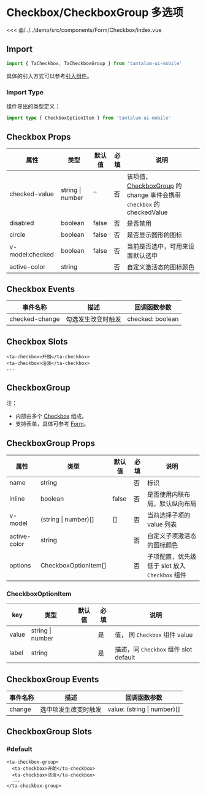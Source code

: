 # Checkbox/CheckboxGroup 多选项

<CodeDemo name="Checkbox">

<<< @/../../demo/src/components/Form/Checkbox/index.vue

</CodeDemo>

## Import

```js
import { TaCheckbox, TaCheckboxGroup } from 'tantalum-ui-mobile'
```

具体的引入方式可以参考[引入组件](../guide/import.md)。

### Import Type

组件导出的类型定义：

```ts
import type { CheckboxOptionItem } from 'tantalum-ui-mobile'
```

## Checkbox Props

| 属性            | 类型             | 默认值 | 必填 | 说明                                                                                                            |
| --------------- | ---------------- | ------ | ---- | --------------------------------------------------------------------------------------------------------------- |
| checked-value   | string \| number | ''     | 否   | 该项值，[CheckboxGroup](./Checkbox.md#checkboxgroup-多项选择器) 的 change 事件会携带 `checkbox` 的 checkedValue |
| disabled        | boolean          | false  | 否   | 是否禁用                                                                                                        |
| circle          | boolean          | false  | 否   | 是否显示圆形的图标                                                                                              |
| v-model:checked | boolean          | false  | 否   | 当前是否选中，可用来设置默认选中                                                                                |
| active-color    | string           |        | 否   | 自定义激活态的图标颜色                                                                                          |

## Checkbox Events

| 事件名称       | 描述               | 回调函数参数     |
| -------------- | ------------------ | ---------------- |
| checked-change | 勾选发生改变时触发 | checked: boolean |

## Checkbox Slots

```vue
<ta-checkbox>开朗</ta-checkbox>
<ta-checkbox>活泼</ta-checkbox>
...
```

## CheckboxGroup

注：

- 内部由多个 [Checkbox](./Checkbox.md#Checkbox-多选项) 组成。
- 支持表单，具体可参考 [Form](./Form.md)。

## CheckboxGroup Props

| 属性         | 类型                 | 默认值 | 必填 | 说明                                           |
| ------------ | -------------------- | ------ | ---- | ---------------------------------------------- |
| name         | string               |        | 否   | 标识                                           |
| inline       | boolean              | false  | 否   | 是否使用内联布局，默认纵向布局                 |
| v-model      | (string \| number)[] | []     | 否   | 当前选择子项的 value 列表                      |
| active-color | string               |        | 否   | 自定义子项激活态的图标颜色                     |
| options      | CheckboxOptionItem[] |        | 否   | 子项配置，优先级低于 slot 放入 `Checkbox` 组件 |

### CheckboxOptionItem

| key   | 类型             | 默认值 | 必填 | 说明                                  |
| ----- | ---------------- | ------ | ---- | ------------------------------------- |
| value | string \| number |        | 是   | 值， 同 `Checkbox` 组件 value         |
| label | string           |        | 是   | 描述，同 `Checkbox` 组件 slot default |

## CheckboxGroup Events

| 事件名称 | 描述                 | 回调函数参数                |
| -------- | -------------------- | --------------------------- |
| change   | 选中项发生改变时触发 | value: (string \| number)[] |

## CheckboxGroup Slots

### #default

```vue
<ta-checkbox-group>
  <ta-checkbox>开朗</ta-checkbox>
  <ta-checkbox>活泼</ta-checkbox>
  ...
</ta-checkbox-group>
```
